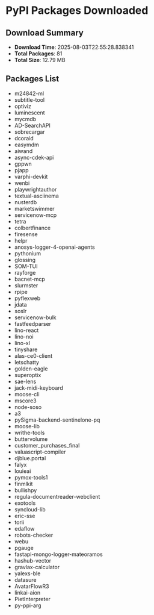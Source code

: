 # PyPI Packages Downloaded

## Download Summary
- **Download Time**: 2025-08-03T22:55:28.838341
- **Total Packages**: 81
- **Total Size**: 12.79 MB

## Packages List
- m24842-ml
- subtitle-tool
- optiviz
- luminescent
- mycmdb
- AD-SearchAPI
- sobrecargar
- dcoraid
- easymdm
- aiwand
- async-cdek-api
- gppwn
- pjapp
- varphi-devkit
- wenbi
- playwrightauthor
- textual-asciinema
- nusterdb
- marketswimmer
- servicenow-mcp
- tetra
- colbertfinance
- firesense
- helpr
- anosys-logger-4-openai-agents
- pythonium
- glossing
- SOM-TUI
- rayforge
- bacnet-mcp
- slurmster
- rpipe
- pyflexweb
- jdata
- soslr
- servicenow-bulk
- fastfeedparser
- lino-react
- lino-noi
- lino-xl
- tinyshare
- alas-ce0-client
- letschatty
- golden-eagle
- superoptix
- sae-lens
- jack-midi-keyboard
- moose-cli
- mscore3
- node-soso
- a3
- pySigma-backend-sentinelone-pq
- moose-lib
- writhe-tools
- buttervolume
- customer_purchases_final
- valuascript-compiler
- djblue.portal
- falyx
- louieai
- pymox-tools1
- finmlkit
- bullishpy
- regula-documentreader-webclient
- exotools
- syncloud-lib
- eric-sse
- torii
- edaflow
- robots-checker
- webu
- pgauge
- fastapi-mongo-logger-mateoramos
- hashub-vector
- gravlax-calculator
- yalexs-ble
- datasure
- AvatarFlowR3
- linkai-aion
- PietInterpreter
- py-ppi-arg

